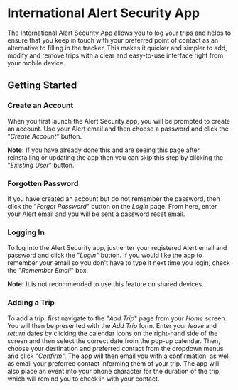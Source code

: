 # International Alert Security App

The International Alert Security App allows you to log your trips and helps to ensure that you keep in touch with your preferred point of contact as an alternative to filling in the tracker. This makes it quicker and simpler to add, modify and remove trips with a clear and easy-to-use interface right from your mobile device.

## Getting Started

### Create an Account
When you first launch the Alert Security app, you will be prompted to create an account. Use your Alert email and then choose a password and click the "*Create Account*" button.

**Note:** If you have already done this and are seeing this page after reinstalling or updating the app then you can skip this step by clicking the "*Existing User*" button.

### Forgotten Password
If you have created an account but do not remember the password, then click the "*Forgot Password*" button on the *Login* page. From here, enter your Alert email and you will be sent a password reset email.

### Logging In
To log into the Alert Security app, just enter your registered Alert email and password and click the "*Login*" button. If you would like the app to remember your email so you don't have to type it next time you login, check the "*Remember Email*" box.

**Note:** It is not recommended to use this feature on shared devices.

### Adding a Trip
To add a trip, first navigate to the "*Add Trip*" page from your *Home* screen. You will then be presented with the *Add Trip* form. Enter your *leave* and *return* dates by clicking the calendar icons on the right-hand side of the screen and then select the correct date from the pop-up calendar. Then, choose your destination and preferred contact from the dropdown menus and click "*Confirm*". The app will then email you with a confirmation, as well as email your preferred contact informing them of your trip. The app will also place an event into your phone character for the duration of the trip, which will remind you to check in with your contact.
